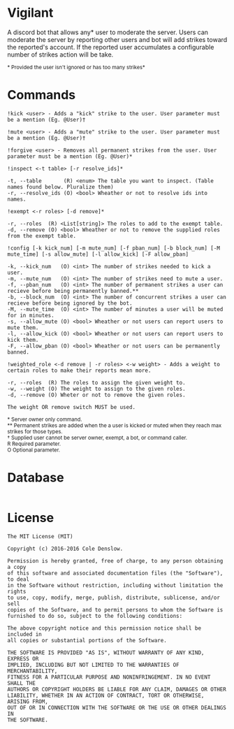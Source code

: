 # Vigilant
A discord bot that allows any* user to moderate the server. Users can moderate the server by reporting other users and bot will add strikes toward the reported's account. If the reported user accumulates a configurable number of strikes action will be take.

<sub>* Provided the user isn't ignored or has too many strikes*</sub>

# Commands

`!kick <user> - Adds a "kick" strike to the user. User parameter must be a mention (Eg. @User)†`

`!mute <user> - Adds a "mute" strike to the user. User parameter must be a mention (Eg. @User)†`

`!forgive <user> - Removes all permanent strikes from the user. User parameter must be a mention (Eg. @User)*`

```
!inspect <-t table> [-r resolve_ids]*

-t, --table       (R) <enum> The table you want to inspect. (Table names found below. Pluralize them)
-r, --resolve_ids (O) <bool> Wheather or not to resolve ids into names.
```

```
!exempt <-r roles> [-d remove]*

-r, --roles  (R) <List[string]> The roles to add to the exempt table.
-d, --remove (O) <bool> Wheather or not to remove the supplied roles from the exempt table.
```

```
!config [-k kick_num] [-m mute_num] [-f pban_num] [-b block_num] [-M mute_time] [-s allow_mute] [-l allow_kick] [-F allow_pban]

-k, --kick_num   (O) <int> The number of strikes needed to kick a user.
-m, --mute_num   (O) <int> The number of strikes need to mute a user.
-f, --pban_num   (O) <int> The number of permanent strikes a user can recieve before being permanently banned.**
-b, --block_num  (O) <int> The number of concurrent strikes a user can recieve before being ignored by the bot.
-M, --mute_time  (O) <int> The number of minutes a user will be muted for in minutes.
-s, --allow_mute (O) <bool> Wheather or not users can report users to mute them.
-l, --allow_kick (O) <bool> Wheather or not users can report users to kick them.
-F, --allow_pban (O) <bool> Wheather or not users can be permanently banned.
```

```
!weighted_role <-d remove | -r roles> <-w weight> - Adds a weight to certain roles to make their reports mean more.

-r, --roles  (R) The roles to assign the given weight to.
-w, --weight (O) The weight to assign to the given roles.
-d, --remove (O) Wheter or not to remove the given roles.

The weight OR remove switch MUST be used.
```

<sub>* Server owner only command.</sub><br />
<sub>** Permanent strikes are added when the a user is kicked or muted when they reach max strikes for those types.</sub><br />
<sub>† Supplied user cannot be server owner, exempt, a bot, or command caller.</sub><br />
<sub>R Required parameter.</sub><br />
<sub>O Optional parameter.</sub><br />

# Database
<img src="http://i.imgur.com/h5WIrI1.png" alt="" />

# License
```
The MIT License (MIT)

Copyright (c) 2016-2016 Cole Denslow.

Permission is hereby granted, free of charge, to any person obtaining a copy
of this software and associated documentation files (the "Software"), to deal
in the Software without restriction, including without limitation the rights
to use, copy, modify, merge, publish, distribute, sublicense, and/or sell
copies of the Software, and to permit persons to whom the Software is
furnished to do so, subject to the following conditions:

The above copyright notice and this permission notice shall be included in
all copies or substantial portions of the Software.

THE SOFTWARE IS PROVIDED "AS IS", WITHOUT WARRANTY OF ANY KIND, EXPRESS OR
IMPLIED, INCLUDING BUT NOT LIMITED TO THE WARRANTIES OF MERCHANTABILITY,
FITNESS FOR A PARTICULAR PURPOSE AND NONINFRINGEMENT. IN NO EVENT SHALL THE
AUTHORS OR COPYRIGHT HOLDERS BE LIABLE FOR ANY CLAIM, DAMAGES OR OTHER
LIABILITY, WHETHER IN AN ACTION OF CONTRACT, TORT OR OTHERWISE, ARISING FROM,
OUT OF OR IN CONNECTION WITH THE SOFTWARE OR THE USE OR OTHER DEALINGS IN
THE SOFTWARE.
```
